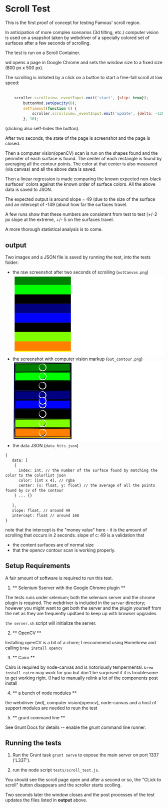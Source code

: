 # Scroll Test

This is the first proof of concept for testing Famous' scroll region.

In anticipation of  more complex scenarios (3d tilting, etc.) computer vision is used on a snapshot
taken by webdriver of a specially colored set of surfaces after a few seconds of scrolling.

The test is run on a Scroll Container.

wd opens a page in Google Chrome and sets the window size to a fixed size (800 px x 500 px).

The scrolling is initiated by a click on a button to start a free-fall scroll at low speed:

``` javascript

    scroller.scrollview._eventInput.emit('start', {slip: true});
        buttonMod.setOpacity(0);
        setTimeout(function () {
            scroller.scrollview._eventInput.emit('update', {delta: -120, position: -120, velocity: -0.1, slip: true});
        }, 10);
```

(clicking also self-hides the button).

After two seconds, the state of the page is screenshot and the page is closed.

Then a computer vision(openCV) scan is run on the shapes found and the perimiter of each surface is found.
The center of each rectangle is found by averaging all the contour points.
The color at that center is also measured (via canvas) and all the above data is saved.

Then a linear regression is made comparing the known expected non-black surfaces' colors against the known order of
surface colors. All the above data is saved to JSON.

The expected output is around slope = 49 (due to the size of the surface and an intercept of -149 (about how far the
surfaces travel.

A few runs show that these numbers are consistent from test to test
(+/-2 px slope at the extreme, +/- 5 on the surfaces travel.

A more thorough statistical analysis is to come.

## output

Two images and a JSON file is saved by running the test, into the tests folder:

* the raw screenshot after two seconds of scrolling (`outCanvas.png`)
  ![before the contours are traced](tests/outCanvas.png)
* the screenshot with computer vision markup (`out_contour.png`)
  ![before the contours are traced](tests/out_contour.png)
* the data JSON (`data_hits.json`)
```
{
   data: [
    {
      index: int, // the number of the surface found by matching the color to the colorlist json
      color: [int x 4], // rgba
      center: {x: float, y: float} // the average of all the points found by cv of the contour
    } ... {}

   ],
   slope: float, // around 49
   intercept: float // around 168
}
```
note that the intercept is the "money value" here - it is the amount of scrolling that
occurs in 2 seconds. slope of c: 49 is a validation that

* the content surfaces are of normal size
* that the opencv contour scan is working properly.

## Setup Requirements

A fair amount of software is required to run this test.

1. ** Selenium Sserver with the Google Chrome plugin **

The tests runs under selenium; both the selenium server and the chrome plugin is required.
The webdriver is included in the `server` directory; however you might want to get both the server and the plugin
yourself from the net as they are frequently updtaed to keep up with browser upgrades.

`the server.sh` script will initialize the server.

2. ** OpenCV **

Installing openCV is a bit of a chore; I reccommend using Homebrew and calling `brew install opencv`

3. ** Cairo **

Cairo is required by node-canvas and is notoriously tempermental. `brew install cairo` may work for you but don't
be surprised if it is troublesome to get working right. (I had to manually relink a lot of the components post install

4. ** a bunch of node modules **

the webdriver (wd), computer vision(opencv), node-canvas and a host of support modules are needed to reun the test

5. ** grunt command line **

See Grunt Docs for details -- enable the grunt command line runner.

## Running the tests

1. Run the Grunt task `grunt serve` to expose the main server on port 1337 ('L33T').

2. run the node script `tests/scroll_test.js`.

You should see the scroll page open and after a second or so, the "CLick to scroll" button disappears and the scroller
starts scolling.

Two seconds later the window closes and the post processes of the test updates the files listed in **output** above.

